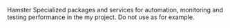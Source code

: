 Hamster
Specialized packages and services for automation, monitoring and testing performance in the my project.
Do not use as for example.
